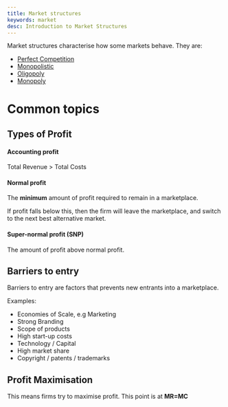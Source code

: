 ```yaml
---
title: Market structures
keywords: market
desc: Introduction to Market Structures
---
```

Market structures characterise how some markets behave. 
They are:
- <a href="perfect_competition.html">Perfect Competition</a>
- <a href="monopolistic.html">Monopolistic</a>
- <a href="oligopoly.html">Oligopoly</a>
- <a href="monopoly.html">Monopoly</a>

# Common topics #

## Types of Profit ##

#### Accounting profit ####
Total Revenue > Total Costs

#### Normal profit ####
The **minimum** amount of profit required to remain in a marketplace.

If profit falls below this, then the firm will leave the marketplace, 
and switch to the next best alternative market.

#### Super-normal profit (SNP) ####
The amount of profit above normal profit.

## Barriers to entry ##
Barriers to entry are factors that prevents new entrants into a marketplace.

Examples:
- Economies of Scale, e.g Marketing
- Strong Branding
- Scope of products
- High start-up costs
- Technology / Capital
- High market share
- Copyright / patents / trademarks

## Profit Maximisation ##
This means firms try to maximise profit. This point is at **MR=MC**
